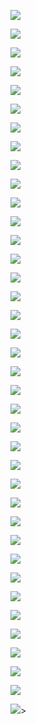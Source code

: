 
![](img/slides/openshift4-owl-day.001.png)
>
![](img/slides/openshift4-owl-day.002.png)
>
![](img/slides/openshift4-owl-day.003.png)
>
![](img/slides/openshift4-owl-day.004.png)
>
![](img/slides/openshift4-owl-day.005.png)
>
![](img/slides/openshift4-owl-day.006.png)
>
![](img/slides/openshift4-owl-day.007.png)
>
![](img/slides/openshift4-owl-day.008.png)
>
![](img/slides/openshift4-owl-day.009.png)
>
![](img/slides/openshift4-owl-day.010.png)
>
![](img/slides/openshift4-owl-day.011.png)
>
![](img/slides/openshift4-owl-day.012.png)
>
![](img/slides/openshift4-owl-day.013.png)
>
![](img/slides/openshift4-owl-day.014.png)
>
![](img/slides/openshift4-owl-day.015.png)
>
![](img/slides/openshift4-owl-day.016.png)
>
![](img/slides/openshift4-owl-day.017.png)
>
![](img/slides/openshift4-owl-day.018.png)
>
![](img/slides/openshift4-owl-day.019.png)
>
![](img/slides/openshift4-owl-day.020.png)
>
![](img/slides/openshift4-owl-day.021.png)
>
![](img/slides/openshift4-owl-day.022.png)
>
![](img/slides/openshift4-owl-day.023.png)
>
![](img/slides/openshift4-owl-day.024.png)
>
![](img/slides/openshift4-owl-day.025.png)
>
![](img/slides/openshift4-owl-day.026.png)
>
![](img/slides/openshift4-owl-day.027.png)
>
![](img/slides/openshift4-owl-day.028.png)
>
![](img/slides/openshift4-owl-day.029.png)
>
![](img/slides/openshift4-owl-day.030.png)
>
![](img/slides/openshift4-owl-day.031.png)
>
![](img/slides/openshift4-owl-day.032.png)
>
![](img/slides/openshift4-owl-day.033.png)
>
![](img/slides/openshift4-owl-day.034.png)
>
![](img/slides/openshift4-owl-day.035.png)
>
![](img/slides/openshift4-owl-day.036.png)
>
![](img/slides/openshift4-owl-day.037.png)
>
![](img/slides/openshift4-owl-day.038.png)>
